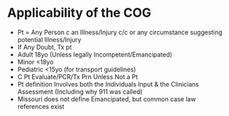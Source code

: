 # Applicability of the COG

- Pt = Any Person c an Illness/Injury c/c or any circumstance suggesting potential Illness/Injury
- If Any Doubt, Tx pt
- Adult 18yo (Unless legally Incompetent/Emancipated)
- Minor <18yo
- Pediatric <15yo (for transport guidelines)
- C Pt  Evaluate/PCR/Tx Prn  Unless Not a Pt
- Pt definition Involves both the Individuals Input & the Clinicians Assessment (Including why 911 was called)
- Missouri does not define Emancipated, but common case law references exist
